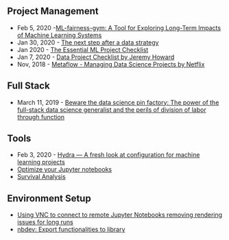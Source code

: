 ## Project Management
- Feb 5, 2020 -[ML-fairness-gym: A Tool for Exploring Long-Term Impacts of Machine Learning Systems](https://ai.googleblog.com/2020/02/ml-fairness-gym-tool-for-exploring-long.html)
- Jan 30, 2020 - [The next step after a data strategy](https://registers.blog/what-next-after-a-data-strategy)
- Jan 2020 - [The Essential ML Project Checklist](https://towardsdatascience.com/the-essential-machine-learning-project-checklist-3ad6a7a49c37)
- Jan 7, 2020 - [Data Project Checklist by Jeremy Howard](https://www.fast.ai/2020/01/07/data-questionnaire/)
- Nov, 2018 - [Metaflow - Managing Data Science Projects by Netflix](https://metaflow.org/)

## Full Stack
- March 11, 2019 - [Beware the data science pin factory: The power of the full-stack data science generalist and the perils of division of labor through function](https://multithreaded.stitchfix.com/blog/2019/03/11/FullStackDS-Generalists/)


## Tools
- Feb 3, 2020 - [Hydra — A fresh look at configuration for machine learning projects](https://medium.com/pytorch/hydra-a-fresh-look-at-configuration-for-machine-learning-projects-50583186b710?source=friends_link&sk=731951b8f758089290198398f63f9b09?utm_source=-twitter&utm_medium=PyTorch&utm_campaign=organic&utm_content=post-url&utm_offering=artificial-intelligence&utm_product=Hydra_020320)
- [Optimize your Jupyter notebooks](https://www.freecodecamp.org/news/optimize-your-jupyter-notebook/)
- [Survival Analysis](https://better.engineering/convoys/)

## Environment Setup
- [Using VNC to connect to remote Jupyter Notebooks removing rendering issues for long runs](https://forums.fast.ai/t/vnc-server-rfb-003-008/14607/25)
- [nbdev: Export functionalities to library](https://nbdev.fast.ai/)